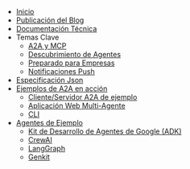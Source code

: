 <!-- docs/_sidebar.md -->

* [Inicio](/)
* [Publicación del Blog](https://developers.googleblog.com/en/a2a-a-new-era-of-agent-interoperability/)
* [Documentación Técnica](/documentation.md)
* Temas Clave
  * [A2A y MCP](/es/topics/a2a_and_mcp.md)
  * [Descubrimiento de Agentes](/es/topics/agent_discovery.md)
  * [Preparado para Empresas](/es/topics/enterprise_ready.md)
  * [Notificaciones Push](/es/topics/push_notifications.md)
* [Especificación Json](https://github.com/google/A2A/tree/main/specification/json)
* [Ejemplos de A2A en acción](https://github.com/google/A2A/tree/main/samples)
  * [Cliente/Servidor A2A de ejemplo](https://github.com/google/A2A/tree/main/samples/python/common)
  * [Aplicación Web Multi-Agente](https://github.com/google/A2A/tree/main/demo/README.md)
  * [CLI](https://github.com/google/A2A/blob/main/samples/python/hosts/cli/README.md)
* [Agentes de Ejemplo](https://github.com/google/A2A/tree/main/samples)
  * [Kit de Desarrollo de Agentes de Google (ADK)](https://github.com/google/A2A/tree/main/samples/python/agents/google_adk/README.md)
  * [CrewAI](https://github.com/google/A2A/tree/main/samples/python/agents/crewai/README.md)
  * [LangGraph](https://github.com/google/A2A/tree/main/samples/python/agents/langgraph/README.md)
  * [Genkit](https://github.com/google/A2A/tree/main/samples/js/src/agents/README.md) 